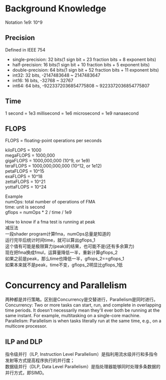 # Background Knowledge
Notation 1e9: 10^9  

## Precision 
Defined in IEEE 754  
- single-precision: 32 bits(1 sign bit + 23 fraction bits + 8 exponent bits)  
- half-precision: 16 bits(1 sign bit + 10 fraction bits + 5 exponent bits)  
- double-precision: 64 bits(1 sign bit + 52 fraction bits + 11 exponent bits)  
- int32: 32 bits, -2147483648 ~ 2147483647  
- int16: 16 bits, -32768 ~ 32767  
- int64: 64 bits, -9223372036854775808 ~ 9223372036854775807  

## Time
1 second = 1e3 millisecond = 1e6 microsecond = 1e9 nanasecond  

## FLOPS
FLOPS = floating-point operations per seconds  

kiloFLOPS = 1000  
megaFLOPS = 1000,000  
gigaFLOPS = 1000,000,000 (10^9, or 1e9)  
teraFLOPS = 1000,000,000,000 (10^12, or 1e12)  
petaFLOPS = 10^15  
exaFLOPS = 10^18  
zettaFLOPS = 10^21  
yottaFLOPS = 10^24  

Example  
numOps: total number of operations of FMA  
time: unit is second  
gflops = numOps * 2 / time / 1e9  

How to know if a fma test is running at peak  
减压法  
一段shader program计算fma，numOps总量是知道的  
运行完毕后统计时间time，就可以算出gflops_1  
这个值有可能是极限算力(peak)的结果，也可能不是(还有多余算力)  
现在把fma换成fmul，运算量降低一半，重新计算gflops_2  
如果之前是peak，那么time也降低一半，gflops_2==gflops_1  
如果本来就不是peak，time不变，gflops_2明显比gflops_1低  

# Concurrency and Parallelism  
两种都是并行策略。区别是Concurrency是交替进行，Parallelism是同时进行。  
Concurrency: Two or more tasks can start, run, and complete in overlapping time periods. It doesn't necessarily mean they'll ever both be running at the same instant. For example, multitasking on a single-core machine.  
Parallelism: Parallelism is when tasks literally run at the same time, e.g., on a multicore processor.  

## ILP and DLP
指令级并行（ILP, Instruction Level Parallelism）是指利用流水级并行和多指令发射等方式提高程序执行的并行度；   
数据级并行（DLP, Data Level Parallelism）是指处理器能够同时处理多条数据的并行方式，即SIMD。  




